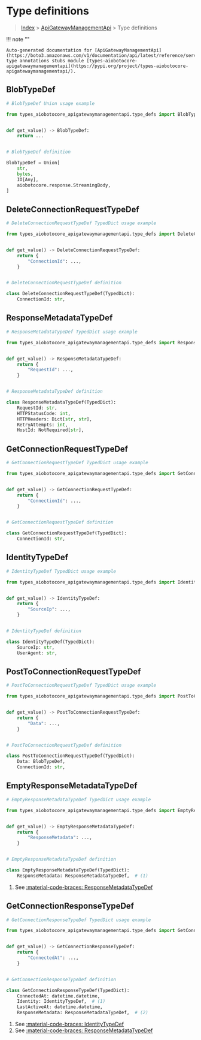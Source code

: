 # Type definitions

> [Index](../README.md) > [ApiGatewayManagementApi](./README.md) > Type definitions

!!! note ""

    Auto-generated documentation for [ApiGatewayManagementApi](https://boto3.amazonaws.com/v1/documentation/api/latest/reference/services/apigatewaymanagementapi.html#apigatewaymanagementapi)
    type annotations stubs module [types-aiobotocore-apigatewaymanagementapi](https://pypi.org/project/types-aiobotocore-apigatewaymanagementapi/).

## BlobTypeDef

```python
# BlobTypeDef Union usage example

from types_aiobotocore_apigatewaymanagementapi.type_defs import BlobTypeDef


def get_value() -> BlobTypeDef:
    return ...


# BlobTypeDef definition

BlobTypeDef = Union[
    str,
    bytes,
    IO[Any],
    aiobotocore.response.StreamingBody,
]
```




## DeleteConnectionRequestTypeDef

```python
# DeleteConnectionRequestTypeDef TypedDict usage example

from types_aiobotocore_apigatewaymanagementapi.type_defs import DeleteConnectionRequestTypeDef


def get_value() -> DeleteConnectionRequestTypeDef:
    return {
        "ConnectionId": ...,
    }


# DeleteConnectionRequestTypeDef definition

class DeleteConnectionRequestTypeDef(TypedDict):
    ConnectionId: str,
```


## ResponseMetadataTypeDef

```python
# ResponseMetadataTypeDef TypedDict usage example

from types_aiobotocore_apigatewaymanagementapi.type_defs import ResponseMetadataTypeDef


def get_value() -> ResponseMetadataTypeDef:
    return {
        "RequestId": ...,
    }


# ResponseMetadataTypeDef definition

class ResponseMetadataTypeDef(TypedDict):
    RequestId: str,
    HTTPStatusCode: int,
    HTTPHeaders: Dict[str, str],
    RetryAttempts: int,
    HostId: NotRequired[str],
```


## GetConnectionRequestTypeDef

```python
# GetConnectionRequestTypeDef TypedDict usage example

from types_aiobotocore_apigatewaymanagementapi.type_defs import GetConnectionRequestTypeDef


def get_value() -> GetConnectionRequestTypeDef:
    return {
        "ConnectionId": ...,
    }


# GetConnectionRequestTypeDef definition

class GetConnectionRequestTypeDef(TypedDict):
    ConnectionId: str,
```


## IdentityTypeDef

```python
# IdentityTypeDef TypedDict usage example

from types_aiobotocore_apigatewaymanagementapi.type_defs import IdentityTypeDef


def get_value() -> IdentityTypeDef:
    return {
        "SourceIp": ...,
    }


# IdentityTypeDef definition

class IdentityTypeDef(TypedDict):
    SourceIp: str,
    UserAgent: str,
```


## PostToConnectionRequestTypeDef

```python
# PostToConnectionRequestTypeDef TypedDict usage example

from types_aiobotocore_apigatewaymanagementapi.type_defs import PostToConnectionRequestTypeDef


def get_value() -> PostToConnectionRequestTypeDef:
    return {
        "Data": ...,
    }


# PostToConnectionRequestTypeDef definition

class PostToConnectionRequestTypeDef(TypedDict):
    Data: BlobTypeDef,
    ConnectionId: str,
```


## EmptyResponseMetadataTypeDef

```python
# EmptyResponseMetadataTypeDef TypedDict usage example

from types_aiobotocore_apigatewaymanagementapi.type_defs import EmptyResponseMetadataTypeDef


def get_value() -> EmptyResponseMetadataTypeDef:
    return {
        "ResponseMetadata": ...,
    }


# EmptyResponseMetadataTypeDef definition

class EmptyResponseMetadataTypeDef(TypedDict):
    ResponseMetadata: ResponseMetadataTypeDef,  # (1)
```

1. See [:material-code-braces: ResponseMetadataTypeDef](./type_defs.md#responsemetadatatypedef)

## GetConnectionResponseTypeDef

```python
# GetConnectionResponseTypeDef TypedDict usage example

from types_aiobotocore_apigatewaymanagementapi.type_defs import GetConnectionResponseTypeDef


def get_value() -> GetConnectionResponseTypeDef:
    return {
        "ConnectedAt": ...,
    }


# GetConnectionResponseTypeDef definition

class GetConnectionResponseTypeDef(TypedDict):
    ConnectedAt: datetime.datetime,
    Identity: IdentityTypeDef,  # (1)
    LastActiveAt: datetime.datetime,
    ResponseMetadata: ResponseMetadataTypeDef,  # (2)
```

1. See [:material-code-braces: IdentityTypeDef](./type_defs.md#identitytypedef)
2. See [:material-code-braces: ResponseMetadataTypeDef](./type_defs.md#responsemetadatatypedef)

